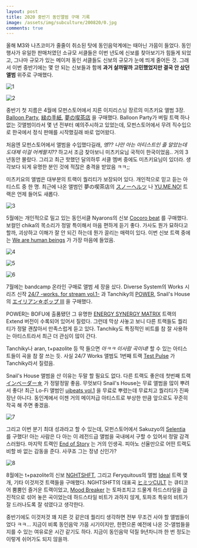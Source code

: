 ```yaml
---
layout: post
title: 2020 중반기 동인앨범 구매 기록
image: /assets/img/subculture/200820/0.jpg
comments: true
---
```


올해 M3와 나츠코미가 줄줄이 취소된 탓에 동인음악계에는 때아닌 가뭄이 들었다.
동인 행사가 유일한 판매처였던 소규모 서클들은 이번 년도에 신보를 찾아보기가 힘들게 되었고,
그나마 규모가 있는 메이저 동인 서클들도 신보의 규모가 눈에 띄게 줄어든 것.
그래서 이번 중반기에는 몇 안 되는 신보들과 함께 **과거 살까말까 고민했었지만 결국 안 샀던 앨범** 위주로 구매했다.

![1](/assets/img/subculture/200820/1.jpg)

![2](/assets/img/subculture/200820/2.jpg)

중반기 첫 지름은 4월에 모펀스토어에서 지른 이지리스닝 장르의 미츠키요 앨범 3장.
[Balloon Party](http://mostore.co.kr/product/detail.html?product_no=461&cate_no=80&display_group=1),
[緑の手紙](http://mostore.co.kr/product/detail.html?product_no=462&cate_no=80&display_group=1),
[夢の喫茶店](http://mostore.co.kr/product/detail.html?product_no=453&cate_no=80&display_group=1) 을 구매했다.
Balloon Party가 버릴 트랙 하나 없는 갓앨범이라서 몇 년 전부터 예의주시하고 있었는데,
모펀스토어에서 무려 직수입으로 한국에서 정식 판매를 시작했길래 바로 업어왔다.

처음엔 모펀스토어에서 앨범을 수입했다길래,
_엥?? 나만 아는 아티스트인 줄 알았는데 도대체 이걸 어케팔지??_ 하고서 조금 찾아보니 미츠키요님 국적이 한국이었음.. 거의 3년동안 몰랐다.
그리고 최근 핫했던 달의하루 서클 멤버 중에도 미츠키요님이 있더라. 생각보다 되게 유명한 분인 것에 적잖은 충격을 받았음 ㅋㅋ;;

미츠키요의 앨범은 대부분의 트랙이 퀄리티가 보장되어 있다. 개인적으로 믿고 듣는 아티스트 중 한 명.
최근에 나온 앨범인 夢の喫茶店의 [スノーヘルツ](https://mitsukiyo.bandcamp.com/track/08) 나
[YU.ME.NO!](https://mitsukiyo.bandcamp.com/track/05-yu-me-no) 트랙은 언제 들어도 새롭다.

![3](/assets/img/subculture/200820/3.jpg)

5월에는 개인적으로 밀고 있는 동인서클 Nyarons의 신보 [Cocoro beat](https://nyarons.stores.jp/items/5ebce6c734ef0152914dcd73) 를 구매했다.
보컬인 chika의 목소리가 정말 특이해서 마음 편하게 듣기 좋다.
가사도 뭔가 묘하다고 할까, 괴상하고 이해가 잘 안 되긴 하는데 뭔가 끌리는 매력이 있다.
이번 신보 트랙 중에는 [We are human beings](https://www.youtube.com/watch?v=U8PDopO8uWA&list=OLAK5uy_nJ_e4SxYeoZILpFCgrVnD1xSNwZLLzuCw&index=22&t=0s) 가 가장 마음에 들었음.  

![4](/assets/img/subculture/200820/4.jpg)

![5](/assets/img/subculture/200820/5.jpg)

![6](/assets/img/subculture/200820/6.jpg)

7월에는 bandcamp 온라인 구매로 앨범 세 장을 샀다.
Diverse System의 Works 시리즈 신작 [24/7 -works. for stream vol.1-](https://diversesystem.bandcamp.com/album/24-7-works-for-stream-vol-1) 과
Tanchiky의 [POWER](https://tanchiky.bandcamp.com/album/power),
Snail's House의 [エイリアン☆ポップ III](https://0101.bandcamp.com/album/iii) 을 구매했다.

POWER는 BOFU에 출품됐던 그 유명한 [ENERGY SYNERGY MATRIX](https://www.youtube.com/watch?v=2IvwGGW7CpA) 트랙의 Extend 버전이 수록되어 있어서 질렀다.
그런데 막상 사놓고 보니 다른 트랙들도 퀄리티가 정말 괜찮아서 만족스럽게 듣고 있다.
Tanchiky도 특징적인 비트를 참 잘 사용하는 아티스트라서 최근 더 관심이 많이 간다.

Tanchiky나 aran, t+pazolite 등 딱 들으면 _아ㅋㅋ 이사람 곡이네!_ 할 수 있는 아티스트들이 곡을 참 잘 쓰는 듯.
사실 24/7 Works 앨범도 1번째 트랙 [Test Pulse](https://diversesystem.bandcamp.com/track/test-pulse) 가 Tanchiky라서 질렀음.

Snail's House 앨범을 산 이유는 두말 할 필요도 없다. 다른 트랙도 좋은데 첫번째 트랙 [インベーダー☆](https://0101.bandcamp.com/track/--27) 가 정말정말 좋음.
무엇보다 Snail's House는 무료 앨범을 많이 뿌려서 좋다! 최근 Lo-Fi 앨범인 [ujbeats vol.1](https://0101.bandcamp.com/album/ujbeats-vol-1-2) 을 무료로 뿌렸는데
무료치고 퀄리티가 진짜 장난 아니다. 
동인계에서 이젠 거의 메이저급 아티스트로 부상한 만큼 앞으로도 꾸준히 작곡 해 주면 좋겠음.

![7](/assets/img/subculture/200820/7.jpg)

그리고 이번 분기 최대 성과라고 할 수 있는데, 모펀스토어에서 Sakuzyo의 [Selentia](http://mostore.co.kr/product/detail.html?product_no=481&cate_no=86&display_group=1) 를 구했다!
아는 사람은 다 아는 이 레전드급 앨범을 국내에서 구할 수 있어서 정말 감격스러웠다.
마지막 트랙인 [End of Story](https://www.youtube.com/watch?v=oDJX60Estwc) 는 거의 인생곡.
피아노 선율만으로 어떤 트랙도 비할 바 없는 감동을 준다. 사쿠죠 그는 정녕 신인가? 

![8](/assets/img/subculture/200820/8.jpg)

8월에는 t+pazolite의 신보 [NGHTSHFT](https://tpazolite.bandcamp.com/album/nghtshft),
그리고 Feryquitous의 앨범 [Ideal](https://feryquitous.bandcamp.com/album/ideal) 트랙 몇 개, 기타 이것저것 트랙들을 구매했다.
NGHTSHFT의 대표곡 [ヒミツCULT](https://www.youtube.com/watch?v=j_1BbLBe2r4) 는 큐티코어 뿜뿜인 즐거운 트랙이었고,
[Mood Breaker](https://www.youtube.com/watch?v=CJYIBWoQCwY) 는 토파조치고 드물게 하드스타일을 급진적으로 섞어 놓은 곡이었는데
하드스타일 비트가 과하지 않게, 토파조 특유의 비트가 잘 드러나도록 잘 섞였다고 생각한다.

중반기에도 이것저것 꽤 지른 것 같은데 퀄리티 생각하면 전부 무조건 사야 할 앨범들이었다 ㅋㅋ...
지금이 비록 동인음악 가뭄 시기이지만, 한편으론 예전에 나온 갓-앨범들을 지를 수 있는 여유로운 시간 같기도 하다.
지금이 동인음악 덕질 9년차니까 한 번 정도는 이렇게 쉬어가도 되지 않을까.
